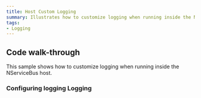 ```yaml
---
title: Host Custom Logging
summary: Illustrates how to customize logging when running inside the NServiceBus host.
tags:
- Logging
---
```


## Code walk-through

This sample shows how to customize logging when running inside the NServiceBus host.

### Configuring logging Logging

<!-- import Config --> 
  